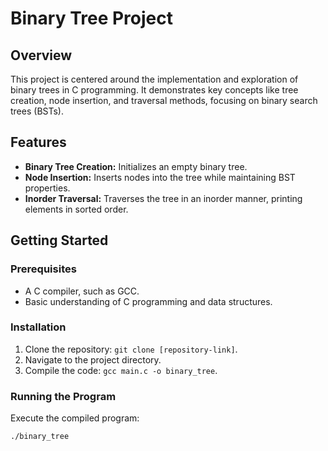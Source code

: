 # Binary Tree Project

## Overview

This project is centered around the implementation and exploration of binary trees in C programming. It demonstrates key concepts like tree creation, node insertion, and traversal methods, focusing on binary search trees (BSTs).

## Features

- **Binary Tree Creation:** Initializes an empty binary tree.
- **Node Insertion:** Inserts nodes into the tree while maintaining BST properties.
- **Inorder Traversal:** Traverses the tree in an inorder manner, printing elements in sorted order.

## Getting Started

### Prerequisites

- A C compiler, such as GCC.
- Basic understanding of C programming and data structures.

### Installation

1. Clone the repository: `git clone [repository-link]`.
2. Navigate to the project directory.
3. Compile the code: `gcc main.c -o binary_tree`.

### Running the Program

Execute the compiled program:

```bash
./binary_tree
